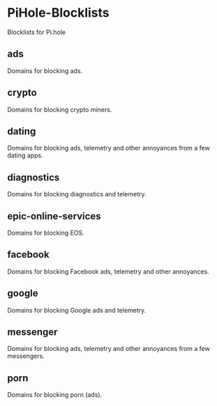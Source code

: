 # PiHole-Blocklists
Blocklists for Pi.hole

## ads

Domains for blocking ads.

## crypto

Domains for blocking crypto miners.

## dating

Domains for blocking ads, telemetry and other annoyances from a few dating apps.

## diagnostics

Domains for blocking diagnostics and telemetry.

## epic-online-services

Domains for blocking EOS.

## facebook

Domains for blocking Facebook ads, telemetry and other annoyances.

## google

Domains for blocking Google ads and telemetry.

## messenger

Domains for blocking ads, telemetry and other annoyances from a few messengers.

## porn

Domains for blocking porn (ads).
